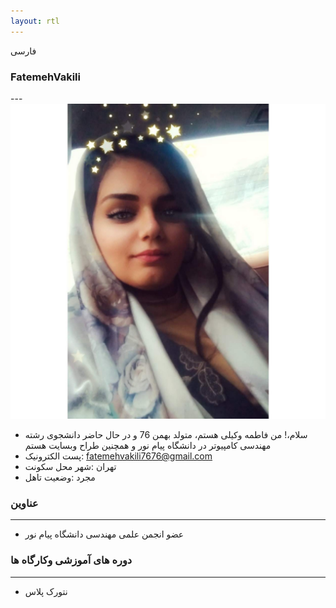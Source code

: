 ```yaml
---
layout: rtl
---
```


فارسی
### FatemehVakili
---<img src="pic.jpeg">
+ سلام،! من فاطمه وکیلی هستم، متولد بهمن 76 و در حال حاضر دانشجوی رشته مهندسی کامپیوتر در دانشگاه پیام نور و  همچنین طراح وبسایت هستم
+ پست الکترونیک: fatemehvakili7676@gmail.com
+ تهران :شهر محل سکونت
+ مجرد :وضعیت تاهل
### عناوین
-----
+ عضو انجمن علمی مهندسی دانشگاه پیام نور

### دوره های آموزشی وکارگاه ها
-----
+ نتورک پلاس
